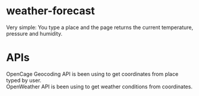 # weather-forecast
Very simple: You type a place and the page returns the current temperature, pressure and humidity.

# APIs
OpenCage Geocoding API is been using to get coordinates from place typed by user.<br>
OpenWeather API is been using to get weather conditions from coordinates.
